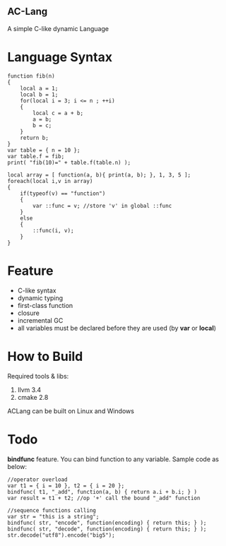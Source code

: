 AC-Lang
-------

A simple C-like dynamic Language

Language Syntax
===============

    function fib(n)
    {
        local a = 1;
        local b = 1;
        for(local i = 3; i <= n ; ++i)
        {
            local c = a + b;
            a = b;
            b = c;
        }
        return b;
    }
    var table = { n = 10 };
    var table.f = fib;
    print( "fib(10)=" + table.f(table.n) );

    local array = [ function(a, b){ print(a, b); }, 1, 3, 5 ];
    foreach(local i,v in array)
    {
        if(typeof(v) == "function")
        {
            var ::func = v; //store 'v' in global ::func
        }
        else
        {
            ::func(i, v);
        }
    }

Feature
=======
- C-like syntax
- dynamic typing
- first-class function
- closure
- incremental GC
- all variables must be declared before they are used (by **var** or **local**)

How to Build
============

Required tools & libs:

1. llvm 3.4
2. cmake 2.8

ACLang can be built on Linux and Windows


Todo
====

**bindfunc** feature. You can bind function to any variable. Sample code as below:

    //operator overload    
    var t1 = { i = 10 }, t2 = { i = 20 };
    bindfunc( t1, "_add", function(a, b) { return a.i + b.i; } )
    var result = t1 + t2; //op '+' call the bound "_add" function

    //sequence functions calling
    var str = "this is a string";
    bindfunc( str, "encode", function(encoding) { return this; } );
    bindfunc( str, "decode", function(encoding) { return this; } );
    str.decode("utf8").encode("big5");
